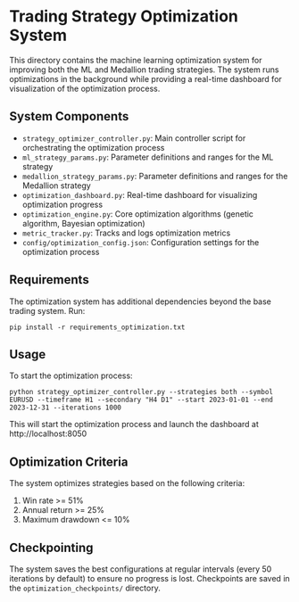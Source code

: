 # Trading Strategy Optimization System

This directory contains the machine learning optimization system for improving both the ML and Medallion trading strategies. The system runs optimizations in the background while providing a real-time dashboard for visualization of the optimization process.

## System Components

- `strategy_optimizer_controller.py`: Main controller script for orchestrating the optimization process
- `ml_strategy_params.py`: Parameter definitions and ranges for the ML strategy
- `medallion_strategy_params.py`: Parameter definitions and ranges for the Medallion strategy
- `optimization_dashboard.py`: Real-time dashboard for visualizing optimization progress
- `optimization_engine.py`: Core optimization algorithms (genetic algorithm, Bayesian optimization)
- `metric_tracker.py`: Tracks and logs optimization metrics
- `config/optimization_config.json`: Configuration settings for the optimization process

## Requirements

The optimization system has additional dependencies beyond the base trading system. Run:

```
pip install -r requirements_optimization.txt
```

## Usage

To start the optimization process:

```
python strategy_optimizer_controller.py --strategies both --symbol EURUSD --timeframe H1 --secondary "H4 D1" --start 2023-01-01 --end 2023-12-31 --iterations 1000
```

This will start the optimization process and launch the dashboard at http://localhost:8050

## Optimization Criteria

The system optimizes strategies based on the following criteria:
1. Win rate >= 51%
2. Annual return >= 25%
3. Maximum drawdown <= 10%

## Checkpointing

The system saves the best configurations at regular intervals (every 50 iterations by default) to ensure no progress is lost. Checkpoints are saved in the `optimization_checkpoints/` directory. 